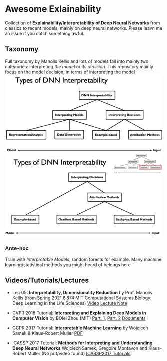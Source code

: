 # Awesome Exlainability

Collection of **Explainability/Interpretability of Deep Neural Networks** from classics to recent models, mainly on deep neural networks. Please leavn me an issue if you catch something awful.

## Taxonomy
Full taxonomy by Manolis Kellis and lots of models fall into mainly two categories: interpreting *the model* or *its decision*. This repository mainly focus on the model decision, in terms of interpreting the model
![Full taxonomy of XAI](assets/Taxonomy2.png)
![Model Decision Taxonomy of XAI](assets/Taxonomy1.png)

### Ante-hoc
Train with *Interpretable Models*, random forests for example. Many machine learning/statistical methods you might heard of belongs here.


## Videos/Tutorials/Lectures
+ Lec 05: **Interpretability, Dimensionality Reduction** by Prof. Manolis Kellis (from Spring 2021 6.874 MIT Computational Systems Biology: Deep Learning in the Life Sciences) [Video](https://www.youtube.com/watch?v=5fIy19GXAxI) [Lecture Note](https://mit6874.github.io/assets/sp2021/slides/l05.pdf)

+ CVPR 2018 Tutorial: **Interpreting and Explaining Deep Models in Computer Vision** by BOlei Zhou (MIT) [Part. 1](https://www.youtube.com/watch?v=LtbM2phNI7I), [Part. 2](https://www.youtube.com/watch?v=1aSS5GEH58U) [Documents](https://interpretablevision.github.io/index_cvpr2018.html)

+ GCPR 2017 Tutorial: **Interpretable Machine Learning** by Wojciech Samek & Klaus-Robert Muller [PDF](http://www.heatmapping.org/slides/2017_GCPR.pdf)

+ ICASSP 2017 Tutorial: **Methods for Interpreting and Understanding Deep Neural Networks** Wojciech Samek, Gregoire Montavon and Klaus-Robert Muller (No pdf/video found) [ICASSP2017 Tutorials](http://www.ieee-icassp2017.org/tutorials.html)